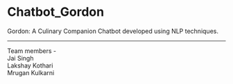 # Chatbot_Gordon
Gordon: A Culinary Companion Chatbot developed using NLP techniques.  

----------------------------------------------------------------------
Team members -  
Jai Singh  
Lakshay Kothari  
Mrugan Kulkarni
